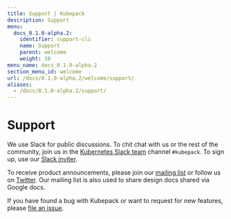 ```yaml
---
title: Support | Kubepack
description: Support
menu:
  docs_0.1.0-alpha.2:
    identifier: support-cli
    name: Support
    parent: welcome
    weight: 10
menu_name: docs_0.1.0-alpha.2
section_menu_id: welcome
url: /docs/0.1.0-alpha.2/welcome/support/
aliases:
  - /docs/0.1.0-alpha.2/support/
---
```


# Support

We use Slack for public discussions. To chit chat with us or the rest of the community, join us in the [Kubernetes Slack team](https://kubernetes.slack.com/messages/C8DS3KKV3/) channel `#kubepack`. To sign up, use our [Slack inviter](http://slack.kubernetes.io/).

To receive product announcements, please join our [mailing list](https://groups.google.com/forum/#!forum/kubepack) or follow us on [Twitter](https://twitter.com/Kubepack). Our mailing list is also used to share design docs shared via Google docs.

If you have found a bug with Kubepack or want to request for new features, please [file an issue](https://github.com/kubepack/pack/issues/new).
